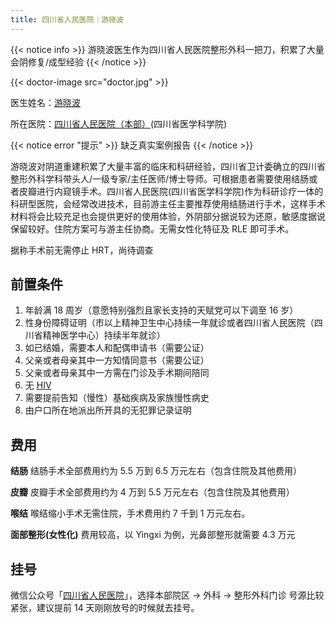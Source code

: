 ```yaml
---
title: 四川省人民医院｜游晓波
---
```


{{< notice info >}}
游晓波医生作为四川省人民医院整形外科一把刀，积累了大量会阴修复/成型经验
{{< /notice >}}

{{< doctor-image src="doctor.jpg" >}}

医生姓名：[游晓波](https://www.samsph.com/expert/2021/YqaQg5dn.html)

所在医院：[四川省人民医院（本部）](https://www.amap.com/place/B001C7WOHZ)(四川省医学科学院)

{{< notice error "提示" >}}
缺乏真实案例报告
{{< /notice >}}

游晓波对阴道重建积累了大量丰富的临床和科研经验，四川省卫计委确立的四川省整形外科学科带头人/一级专家/主任医师/博士导师。可根据患者需要使用结肠或者皮瓣进行内窥镜手术。四川省人民医院(四川省医学科学院)作为科研诊疗一体的科研型医院，会经常改进技术，目前游主任主要推荐使用结肠进行手术，这样手术材料将会比较充足也会提供更好的使用体验，外阴部分据说较为还原，敏感度据说保留较好。住院方案可与游主任协商。无需女性化特征及 RLE 即可手术。

据称手术前无需停止 HRT，尚待调查

## 前置条件

1. 年龄满 18 周岁（意愿特别强烈且家长支持的天赋党可以下调至 16 岁）
1. 性身份障碍证明（市以上精神卫生中心持续一年就诊或者四川省人民医院（四川省精神医学中心）持续半年就诊）
1. 如已结婚，需要本人和配偶申请书（需要公证）
1. 父亲或者母亲其中一方知情同意书（需要公证）
1. 父亲或者母亲其中一方需在门诊及手术期间陪同
1. 无 [HIV](https://zh.wikipedia.org/zh-cn/HIV)
1. 需要提前告知（慢性）基础疾病及家族慢性病史
1. 由户口所在地派出所开具的无犯罪记录证明

## 费用

**结肠**
结肠手术全部费用约为 5.5 万到 6.5 万元左右（包含住院及其他费用）

**皮瓣**
皮瓣手术全部费用约为 4 万到 5.5 万元左右（包含住院及其他费用）

**喉结**
喉结缩小手术无需住院，手术费用约 7 千到 1 万元左右。

**面部整形(女性化)**
费用较高，以 Yingxi 为例，光鼻部整形就需要 4.3 万元

## 挂号

微信公众号「[四川省人民医院](weixin://syy8739)」，选择本部院区 → 外科 → 整形外科门诊
号源比较紧张，建议提前 14 天刚刚放号的时候就去挂号。
